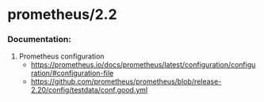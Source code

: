# prometheus/2.2
### Documentation:
1. Prometheus configuration
    - https://prometheus.io/docs/prometheus/latest/configuration/configuration/#configuration-file
    - https://github.com/prometheus/prometheus/blob/release-2.20/config/testdata/conf.good.yml

